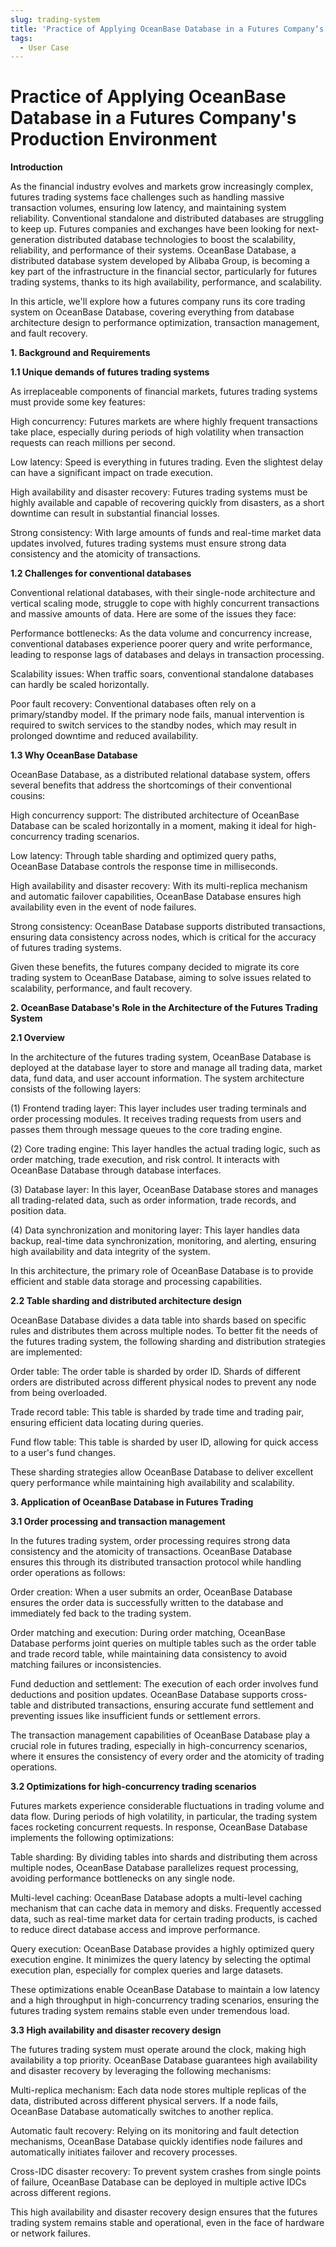 ```yaml
---
slug: trading-system
title: 'Practice of Applying OceanBase Database in a Futures Company‘s Production Environment'
tags:
  - User Case
---
```


# Practice of Applying OceanBase Database in a Futures Company's Production Environment

**Introduction**

As the financial industry evolves and markets grow increasingly complex, futures trading systems face challenges such as handling massive transaction volumes, ensuring low latency, and maintaining system reliability. Conventional standalone and distributed databases are struggling to keep up. Futures companies and exchanges have been looking for next-generation distributed database technologies to boost the scalability, reliability, and performance of their systems. OceanBase Database, a distributed database system developed by Alibaba Group, is becoming a key part of the infrastructure in the financial sector, particularly for futures trading systems, thanks to its high availability, performance, and scalability.

In this article, we'll explore how a futures company runs its core trading system on OceanBase Database, covering everything from database architecture design to performance optimization, transaction management, and fault recovery.

**1\. Background and Requirements**

**1.1 Unique demands of futures trading systems**

As irreplaceable components of financial markets, futures trading systems must provide some key features:

High concurrency: Futures markets are where highly frequent transactions take place, especially during periods of high volatility when transaction requests can reach millions per second.

Low latency: Speed is everything in futures trading. Even the slightest delay can have a significant impact on trade execution.

High availability and disaster recovery: Futures trading systems must be highly available and capable of recovering quickly from disasters, as a short downtime can result in substantial financial losses.

Strong consistency: With large amounts of funds and real-time market data updates involved, futures trading systems must ensure strong data consistency and the atomicity of transactions.

**1.2 Challenges for conventional databases**

Conventional relational databases, with their single-node architecture and vertical scaling mode, struggle to cope with highly concurrent transactions and massive amounts of data. Here are some of the issues they face:

Performance bottlenecks: As the data volume and concurrency increase, conventional databases experience poorer query and write performance, leading to response lags of databases and delays in transaction processing.

Scalability issues: When traffic soars, conventional standalone databases can hardly be scaled horizontally.

Poor fault recovery: Conventional databases often rely on a primary/standby model. If the primary node fails, manual intervention is required to switch services to the standby nodes, which may result in prolonged downtime and reduced availability.

**1.3 Why OceanBase Database**

OceanBase Database, as a distributed relational database system, offers several benefits that address the shortcomings of their conventional cousins:

High concurrency support: The distributed architecture of OceanBase Database can be scaled horizontally in a moment, making it ideal for high-concurrency trading scenarios.

Low latency: Through table sharding and optimized query paths, OceanBase Database controls the response time in milliseconds.

High availability and disaster recovery: With its multi-replica mechanism and automatic failover capabilities, OceanBase Database ensures high availability even in the event of node failures.

Strong consistency: OceanBase Database supports distributed transactions, ensuring data consistency across nodes, which is critical for the accuracy of futures trading systems.

Given these benefits, the futures company decided to migrate its core trading system to OceanBase Database, aiming to solve issues related to scalability, performance, and fault recovery.

**2\. OceanBase Database's Role in the Architecture of the Futures Trading System**

**2.1 Overview**

In the architecture of the futures trading system, OceanBase Database is deployed at the database layer to store and manage all trading data, market data, fund data, and user account information. The system architecture consists of the following layers:

(1) Frontend trading layer: This layer includes user trading terminals and order processing modules. It receives trading requests from users and passes them through message queues to the core trading engine.

(2) Core trading engine: This layer handles the actual trading logic, such as order matching, trade execution, and risk control. It interacts with OceanBase Database through database interfaces.

(3) Database layer: In this layer, OceanBase Database stores and manages all trading-related data, such as order information, trade records, and position data.

(4) Data synchronization and monitoring layer: This layer handles data backup, real-time data synchronization, monitoring, and alerting, ensuring high availability and data integrity of the system.

In this architecture, the primary role of OceanBase Database is to provide efficient and stable data storage and processing capabilities.

**2.2 Table sharding and distributed architecture design**

OceanBase Database divides a data table into shards based on specific rules and distributes them across multiple nodes. To better fit the needs of the futures trading system, the following sharding and distribution strategies are implemented:

Order table: The order table is sharded by order ID. Shards of different orders are distributed across different physical nodes to prevent any node from being overloaded.

Trade record table: This table is sharded by trade time and trading pair, ensuring efficient data locating during queries.

Fund flow table: This table is sharded by user ID, allowing for quick access to a user's fund changes.

These sharding strategies allow OceanBase Database to deliver excellent query performance while maintaining high availability and scalability.

**3\. Application of OceanBase Database in Futures Trading**

**3.1 Order processing and transaction management**

In the futures trading system, order processing requires strong data consistency and the atomicity of transactions. OceanBase Database ensures this through its distributed transaction protocol while handling order operations as follows:

Order creation: When a user submits an order, OceanBase Database ensures the order data is successfully written to the database and immediately fed back to the trading system.

Order matching and execution: During order matching, OceanBase Database performs joint queries on multiple tables such as the order table and trade record table, while maintaining data consistency to avoid matching failures or inconsistencies.

Fund deduction and settlement: The execution of each order involves fund deductions and position updates. OceanBase Database supports cross-table and distributed transactions, ensuring accurate fund settlement and preventing issues like insufficient funds or settlement errors.

The transaction management capabilities of OceanBase Database play a crucial role in futures trading, especially in high-concurrency scenarios, where it ensures the consistency of every order and the atomicity of trading operations.

**3.2 Optimizations for high-concurrency trading scenarios**

Futures markets experience considerable fluctuations in trading volume and data flow. During periods of high volatility, in particular, the trading system faces rocketing concurrent requests. In response, OceanBase Database implements the following optimizations:

Table sharding: By dividing tables into shards and distributing them across multiple nodes, OceanBase Database parallelizes request processing, avoiding performance bottlenecks on any single node.

Multi-level caching: OceanBase Database adopts a multi-level caching mechanism that can cache data in memory and disks. Frequently accessed data, such as real-time market data for certain trading products, is cached to reduce direct database access and improve performance.

Query execution: OceanBase Database provides a highly optimized query execution engine. It minimizes the query latency by selecting the optimal execution plan, especially for complex queries and large datasets.

These optimizations enable OceanBase Database to maintain a low latency and a high throughput in high-concurrency trading scenarios, ensuring the futures trading system remains stable even under tremendous load.

**3.3 High availability and disaster recovery design**

The futures trading system must operate around the clock, making high availability a top priority. OceanBase Database guarantees high availability and disaster recovery by leveraging the following mechanisms:

Multi-replica mechanism: Each data node stores multiple replicas of the data, distributed across different physical servers. If a node fails, OceanBase Database automatically switches to another replica.

Automatic fault recovery: Relying on its monitoring and fault detection mechanisms, OceanBase Database quickly identifies node failures and automatically initiates failover and recovery processes.

Cross-IDC disaster recovery: To prevent system crashes from single points of failure, OceanBase Database can be deployed in multiple active IDCs across different regions.

This high availability and disaster recovery design ensures that the futures trading system remains stable and operational, even in the face of hardware or network failures.